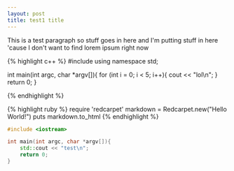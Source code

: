 ```yaml
---
layout: post
title: test1 title
---
```


This is a test paragraph so stuff goes in here and I'm putting stuff in here 'cause I don't want to find lorem ipsum right now

{% highlight c++ %}
#include <iostream>
using namespace std;

int main(int argc, char *argv[]){
	for (int i = 0; i < 5; i++){
		cout << "lol\n";
	}
	return 0;
}

{% endhighlight %}

{% highlight ruby %}
require 'redcarpet'
markdown = Redcarpet.new("Hello World!")
puts markdown.to_html
{% endhighlight %}

```cpp
#include <iostream>

int main(int argc, char *argv[]){
	std::cout << "test\n";
	return 0;
}

```

